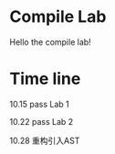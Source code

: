 # Compile Lab

Hello the compile lab!

# Time line

10.15 pass Lab 1

10.22 pass Lab 2

10.28 重构引入AST